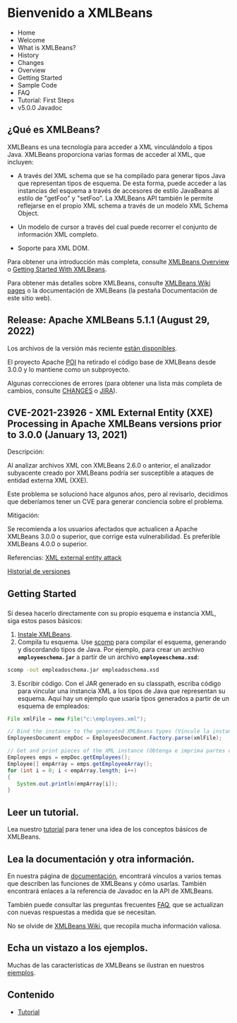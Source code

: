 # Bienvenido a XMLBeans

* Home
* Welcome
* What is XMLBeans?
* History
* Changes
* Overview
* Getting Started
* Sample Code
* FAQ
* Tutorial: First Steps
* v5.0.0 Javadoc

## ¿Qué es XMLBeans?

XMLBeans es una tecnología para acceder a XML vinculándolo a tipos Java. XMLBeans proporciona varias formas de acceder al XML, que incluyen:

* A través del XML schema que se ha compilado para generar tipos Java que representan tipos de esquema. De esta forma, puede acceder a las instancias del esquema a través de accesores de estilo JavaBeans al estilo de "getFoo" y "setFoo".
   La XMLBeans API también le permite reflejarse en el propio XML schema a través de un modelo XML Schema Object.

* Un modelo de cursor a través del cual puede recorrer el conjunto de información XML completo.

* Soporte para XML DOM.
  
Para obtener una introducción más completa, consulte [XMLBeans Overview](https://xmlbeans.apache.org/overview.html) o [Getting Started With XMLBeans](https://xmlbeans.apache.org/guide/GettingStarted.html).

Para obtener más detalles sobre XMLBeans, consulte [XMLBeans Wiki pages](https://cwiki.apache.org/confluence/display/xmlbeans/) o la documentación de XMLBeans (la pestaña Documentación de este sitio web).

## Release: Apache XMLBeans 5.1.1 (August 29, 2022)

Los archivos de la versión más reciente [están disponibles](https://xmlbeans.apache.org/download/index.html).

El proyecto Apache [POI](https://poi.apache.org/) ha retirado el código base de XMLBeans desde 3.0.0 y lo mantiene como un subproyecto.

Algunas correcciones de errores (para obtener una lista más completa de cambios, consulte [CHANGES](https://xmlbeans.apache.org/status.html) o [JIRA](https://issues.apache.org/jira/secure/ReleaseNote.jspa?projectId=10436&version=12351806)).

## CVE-2021-23926 - XML External Entity (XXE) Processing in Apache XMLBeans versions prior to 3.0.0 (January 13, 2021)

Descripción:

Al analizar archivos XML con XMLBeans 2.6.0 o anterior, el analizador subyacente creado por XMLBeans podría ser susceptible a ataques de entidad externa XML (XXE).

Este problema se solucionó hace algunos años, pero al revisarlo, decidimos que deberíamos tener un CVE para generar conciencia sobre el problema.

Mitigación:

Se recomienda a los usuarios afectados que actualicen a Apache XMLBeans 3.0.0 o superior, que corrige esta vulnerabilidad. Es preferible XMLBeans 4.0.0 o superior.

Referencias: [XML external entity attack](https://en.wikipedia.org/wiki/XML_external_entity_attack)

[Historial de versiones](https://xmlbeans.apache.org/history.html)

## Getting Started

### 

Si desea hacerlo directamente con su propio esquema e instancia XML, siga estos pasos básicos:

1. [Instale XMLBeans](https://xmlbeans.apache.org/documentation/conInstallGuide.html).
2. Compila tu esquema. Use [scomp](https://xmlbeans.apache.org/guide/Tools.html#scome) para compilar el esquema, generando y discordando tipos de Java. Por ejemplo, para crear un archivo **`employeeschema.jar`** a partir de un archivo **`employeeschema.xsd`**:

```sh
scomp -out empleadoschema.jar empleadoschema.xsd
```

3. Escribir código. Con el JAR generado en su classpath, escriba código para vincular una instancia XML a los tipos de Java que representan su esquema. Aquí hay un ejemplo que usaría tipos generados a partir de un esquema de empleados:

```java
File xmlFile = new File("c:\employees.xml");

// Bind the instance to the generated XMLBeans types (Vincule la instancia a los tipos de XMLBeans generados.).
EmployeesDocument empDoc = EmployeesDocument.Factory.parse(xmlFile);

// Get and print pieces of the XML instance (Obtenga e imprima partes de la instancia XML).
Employees emps = empDoc.getEmployees();
Employee[] empArray = emps.getEmployeeArray();
for (int i = 0; i < empArray.length; i++)
{
   System.out.println(empArray[i]);
}
```

## Leer un tutorial.

Lea nuestro [tutorial](https://xmlbeans.apache.org/documentation/tutorial_getstarted.html) para tener una idea de los conceptos básicos de XMLBeans.

## Lea la documentación y otra información.

En nuestra página de [documentación](https://xmlbeans.apache.org/documentation/index.html), encontrará vínculos a varios temas que describen las funciones de XMLBeans y cómo usarlas. También encontrará enlaces a la referencia de Javadoc en la API de XMLBeans.

También puede consultar las preguntas frecuentes [FAQ](https://cwiki.apache.org/confluence/display/xmlbeans/XmlBeansFaq), que se actualizan con nuevas respuestas a medida que se necesitan.

No se olvide de [XMLBeans Wiki](https://cwiki.apache.org/confluence/display/xmlbeans/), que recopila mucha información valiosa.

## Echa un vistazo a los ejemplos.

Muchas de las características de XMLBeans se ilustran en nuestros [ejemplos](https://xmlbeans.apache.org/samples/index.html).


## Contenido

* [Tutorial](https://github.com/adolfodelarosades/Java/edit/master/temarios/070-XMLBeans/01-Tutorial.md)
